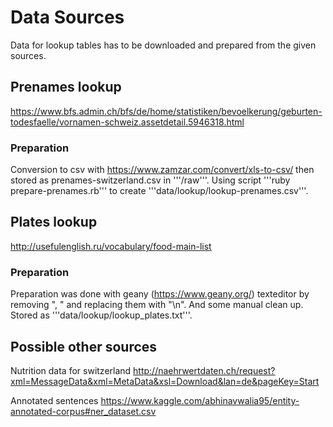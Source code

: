 # Data Sources
Data for lookup tables has to be downloaded and prepared from the given sources.

## Prenames lookup
https://www.bfs.admin.ch/bfs/de/home/statistiken/bevoelkerung/geburten-todesfaelle/vornamen-schweiz.assetdetail.5946318.html

### Preparation
Conversion to csv with https://www.zamzar.com/convert/xls-to-csv/ then stored as prenames-switzerland.csv in '''/raw'''. Using script '''ruby prepare-prenames.rb''' to create '''data/lookup/lookup-prenames.csv'''.

## Plates lookup
http://usefulenglish.ru/vocabulary/food-main-list

### Preparation
Preparation was done with geany (https://www.geany.org/) texteditor by removing ", " and replacing them with "\n". And some manual clean up. Stored as '''data/lookup/lookup_plates.txt'''.

## Possible other sources
Nutrition data for switzerland
http://naehrwertdaten.ch/request?xml=MessageData&xml=MetaData&xsl=Download&lan=de&pageKey=Start

Annotated sentences
https://www.kaggle.com/abhinavwalia95/entity-annotated-corpus#ner_dataset.csv
